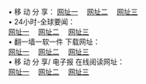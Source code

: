 &#8226; 移 动 分 享：
<a href="http://day30.ga/c/" target="_blank">网址一</a>
　<a href="http://line36.gq/b/" target="_blank">网址二</a>
　<a href="http://qq404.cf/s/" target="_blank">网址三</a>
　<br />
&#8226; 24小时-全球要闻：<br /> 
<a href="http://day30.ga/read/go/n1.html" target="_blank">网址一</a>
　<a href="http://line36.gq/read/go/n1.html" target="_blank">网址二</a>
　<a href="http://qq404.cf/read/go/n1.html" target="_blank">网址三</a>
　<br />
&#8226; 翻一墙一软一件 下载网址：<br /> 
<a href="http://day30.ga/f/" target="_blank">网址一</a>
　<a href="http://line36.gq/ff/" target="_blank">网址二</a>
　<a href="http://qq404.cf/f/" target="_blank">网址三</a>
<br />
&#8226; 移 动 分 享/ 电子报 在线阅读网址：<br />
<a href="http://day30.ga/c/" target="_blank">网址一</a>
　<a href="http://line36.gq/b/" target="_blank">网址二</a>
　<a href="http://qq404.cf/s/" target="_blank">网址三</a><br />
